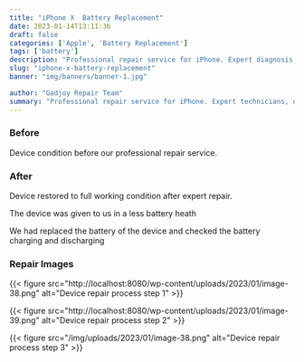 ```yaml
---
title: "iPhone X  Battery Replacement"
date: 2023-01-14T13:11:36
draft: false
categories: ['Apple', 'Battery Replacement']
tags: ['battery']
description: "Professional repair service for iPhone. Expert diagnosis and quality repairs in Bangalore."
slug: "iphone-x-battery-replacement"
banner: "img/banners/banner-1.jpg"

author: "Gadjoy Repair Team"
summary: "Professional repair service for iPhone. Expert technicians, quality parts, warranty included."
---
```


### Before

Device condition before our professional repair service.

### After

Device restored to full working condition after expert repair.

The device was given to us in a less battery heath

We had replaced the battery of the device and checked the battery charging and discharging

### Repair Images

{{< figure src="http://localhost:8080/wp-content/uploads/2023/01/image-38.png" alt="Device repair process step 1" >}}

{{< figure src="http://localhost:8080/wp-content/uploads/2023/01/image-39.png" alt="Device repair process step 2" >}}

{{< figure src="/img/uploads/2023/01/image-38.png" alt="Device repair process step 3" >}}


